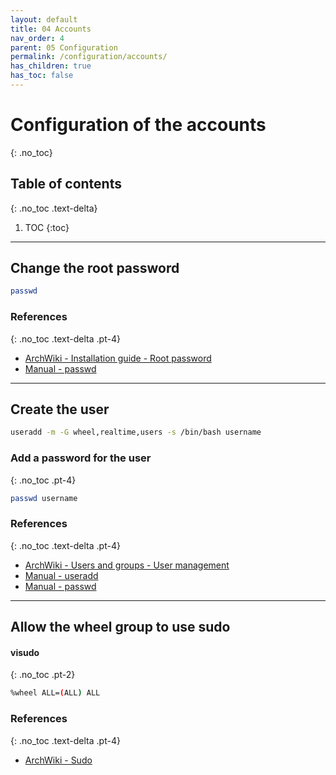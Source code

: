 ```yaml
---
layout: default
title: 04 Accounts
nav_order: 4
parent: 05 Configuration
permalink: /configuration/accounts/
has_children: true
has_toc: false
---
```


# Configuration of the accounts
{: .no_toc}

## Table of contents
{: .no_toc .text-delta}

1. TOC
{:toc}

---

## Change the root password

```bash
passwd
```

### References
{: .no_toc .text-delta .pt-4}

- [ArchWiki - Installation guide - Root password](https://wiki.archlinux.org/index.php/Installation_guide#Root_password)
- [Manual - passwd](https://jlk.fjfi.cvut.cz/arch/manpages/man/core/shadow/passwd.1.en)

---

## Create the user

```bash
useradd -m -G wheel,realtime,users -s /bin/bash username
```

### Add a password for the user
{: .no_toc .pt-4}

```bash
passwd username
```

### References
{: .no_toc .text-delta .pt-4}

- [ArchWiki - Users and groups - User management](https://wiki.archlinux.org/index.php/Users_and_groups#User_management)
- [Manual - useradd](https://jlk.fjfi.cvut.cz/arch/manpages/man/core/shadow/useradd.8.en)
- [Manual - passwd](https://jlk.fjfi.cvut.cz/arch/manpages/man/core/shadow/passwd.1.en)

---

## Allow the wheel group to use sudo

#### visudo
{: .no_toc .pt-2}

```bash
%wheel ALL=(ALL) ALL
```

### References
{: .no_toc .text-delta .pt-4}

- [ArchWiki - Sudo](https://wiki.archlinux.org/index.php/Sudo)
